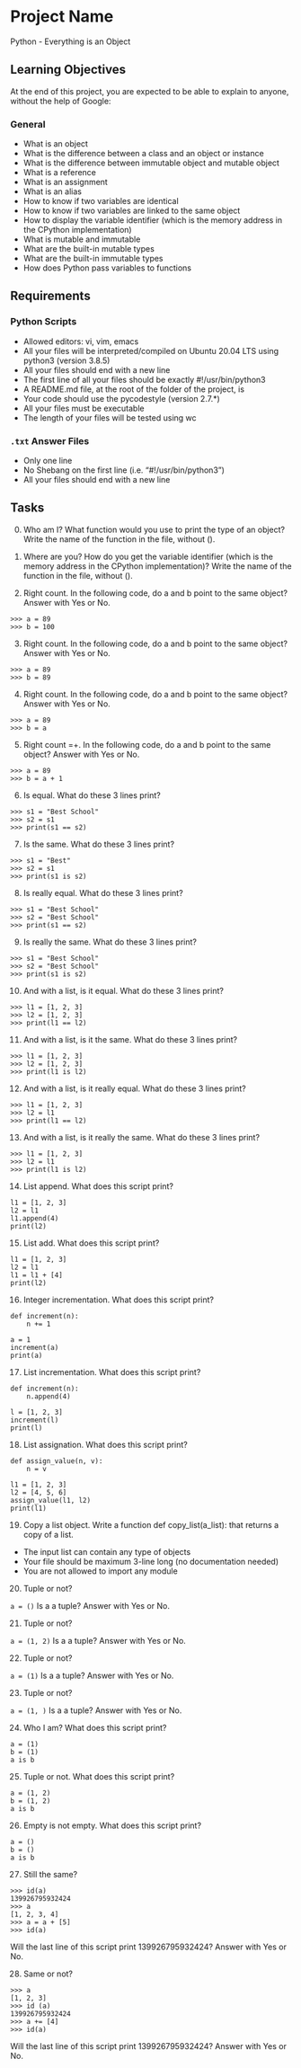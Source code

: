 # Project Name
Python - Everything is an Object

## Learning Objectives
At the end of this project, you are expected to be able to explain to anyone, without the help of Google:

### General
- What is an object
- What is the difference between a class and an object or instance
- What is the difference between immutable object and mutable object
- What is a reference
- What is an assignment
- What is an alias
- How to know if two variables are identical
- How to know if two variables are linked to the same object
- How to display the variable identifier (which is the memory address in the CPython implementation)
- What is mutable and immutable
- What are the built-in mutable types
- What are the built-in immutable types
- How does Python pass variables to functions

## Requirements
### Python Scripts
- Allowed editors: vi, vim, emacs
- All your files will be interpreted/compiled on Ubuntu 20.04 LTS using python3 (version 3.8.5)
- All your files should end with a new line
- The first line of all your files should be exactly #!/usr/bin/python3
- A README.md file, at the root of the folder of the project, is 
- Your code should use the pycodestyle (version 2.7.*)
- All your files must be executable
- The length of your files will be tested using wc

### `.txt` Answer Files
- Only one line
- No Shebang on the first line (i.e. “#!/usr/bin/python3”)
- All your files should end with a new line

## Tasks
0. Who am I? What function would you use to print the type of an object? Write the name of the function in the file, without ().

1. Where are you? How do you get the variable identifier (which is the memory address in the CPython implementation)? Write the name of the function in the file, without ().

2. Right count. In the following code, do a and b point to the same object? Answer with Yes or No.
```
>>> a = 89
>>> b = 100
```

3. Right count. In the following code, do a and b point to the same object? Answer with Yes or No.
```
>>> a = 89
>>> b = 89
```

4. Right count. In the following code, do a and b point to the same object? Answer with Yes or No.
```
>>> a = 89
>>> b = a
```

5. Right count =+.
In the following code, do a and b point to the same object? Answer with Yes or No.
```
>>> a = 89
>>> b = a + 1
```

6. Is equal.
What do these 3 lines print?
```
>>> s1 = "Best School"
>>> s2 = s1
>>> print(s1 == s2)
```

7. Is the same.
What do these 3 lines print?
```
>>> s1 = "Best"
>>> s2 = s1
>>> print(s1 is s2)
```

8. Is really equal. What do these 3 lines print?
```
>>> s1 = "Best School"
>>> s2 = "Best School"
>>> print(s1 == s2)
```

9. Is really the same.
What do these 3 lines print?
```
>>> s1 = "Best School"
>>> s2 = "Best School"
>>> print(s1 is s2)
```

10. And with a list, is it equal.
What do these 3 lines print?
```
>>> l1 = [1, 2, 3]
>>> l2 = [1, 2, 3] 
>>> print(l1 == l2)
```

11. And with a list, is it the same.
What do these 3 lines print?
```
>>> l1 = [1, 2, 3]
>>> l2 = [1, 2, 3] 
>>> print(l1 is l2)
```

12. And with a list, is it really equal.
What do these 3 lines print?
```
>>> l1 = [1, 2, 3]
>>> l2 = l1
>>> print(l1 == l2)
```

13. And with a list, is it really the same.
What do these 3 lines print?
```
>>> l1 = [1, 2, 3]
>>> l2 = l1
>>> print(l1 is l2)
```

14. List append.
What does this script print?
```
l1 = [1, 2, 3]
l2 = l1
l1.append(4)
print(l2)
```

15. List add.
What does this script print?
```
l1 = [1, 2, 3]
l2 = l1
l1 = l1 + [4]
print(l2)
```

16. Integer incrementation.
What does this script print?
```
def increment(n):
    n += 1

a = 1
increment(a)
print(a)
```

17. List incrementation.
What does this script print?
```
def increment(n):
    n.append(4)

l = [1, 2, 3]
increment(l)
print(l)
```


18. List assignation.
What does this script print?
```
def assign_value(n, v):
    n = v

l1 = [1, 2, 3]
l2 = [4, 5, 6]
assign_value(l1, l2)
print(l1)
```

19. Copy a list object.
Write a function def copy_list(a_list): that returns a copy of a list.

- The input list can contain any type of objects
- Your file should be maximum 3-line long (no documentation needed)
- You are not allowed to import any module

20. Tuple or not?

`a = ()`
Is a a tuple? Answer with Yes or No.

21. Tuple or not?

`a = (1, 2)`
Is a a tuple? Answer with Yes or No.

22. Tuple or not?

`a = (1)`
Is a a tuple? Answer with Yes or No.

23. Tuple or not?

`a = (1, )`
Is a a tuple? Answer with Yes or No.

24. Who I am?
What does this script print?
```
a = (1)
b = (1)
a is b
```

25. Tuple or not.
What does this script print?
```
a = (1, 2)
b = (1, 2)
a is b
```

26. Empty is not empty.
What does this script print?
```
a = ()
b = ()
a is b
```

27. Still the same?
```
>>> id(a)
139926795932424
>>> a
[1, 2, 3, 4]
>>> a = a + [5]
>>> id(a)
```
Will the last line of this script print 139926795932424? Answer with Yes or No.

28. Same or not?
```
>>> a
[1, 2, 3]
>>> id (a)
139926795932424
>>> a += [4]
>>> id(a)
```
Will the last line of this script print 139926795932424? Answer with Yes or No.
